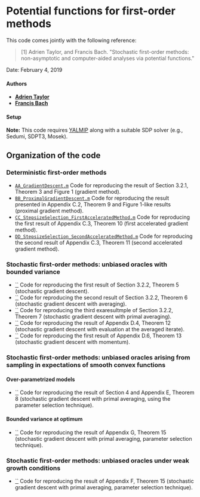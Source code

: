 # Potential functions for first-order methods

This code comes jointly with the following reference:

> [1] Adrien Taylor, and Francis Bach. "Stochastic first-order methods: non-asymptotic and computer-aided analyses via potential functions."

Date:    February 4, 2019

#### Authors

- [**Adrien Taylor**](http://www.di.ens.fr/~ataylor/)
- [**Francis Bach**](https://www.di.ens.fr/~fbach/)


#### Setup

**Note:** This code requires [YALMIP](https://yalmip.github.io/) along with a suitable SDP solver (e.g., Sedumi, SDPT3, Mosek).


## Organization of the code

### Deterministic first-order methods
- [`AA_GradientDescent.m`](1_Deterministic_SmoothConvex/AA_GradientDescent.m) Code for reproducing the result of Section 3.2.1, Theorem 3 and Figure 1 (gradient method).
- [`BB_ProximalGradientDescent.m`](1_Deterministic_SmoothConvex/BB_ProximalGradientDescent.m) Code for reproducing the result presented in Appendix C.2, Theorem 9 and Figure 1-like results (proximal gradient method).
- [`CC_StepsizeSelection_FirstAcceleratedMethod.m`](1_Deterministic_SmoothConvex/CC_StepsizeSelection_FirstAcceleratedMethod.m) Code for reproducing the first result of Appendix C.3, Theorem 10 (first accelerated gradient method).
- [`DD_StepsizeSelection_SecondAcceleratedMethod.m`](1_Deterministic_SmoothConvex/CC_StepsizeSelection_FirstAcceleratedMethod.m) Code for reproducing the second result of Appendix C.3, Theorem 11 (second accelerated gradient method).

### Stochastic first-order methods: unbiased oracles with bounded variance
- [``](.m) Code for reproducing the first result of Section 3.2.2, Theorem 5 (stochastic gradient descent).
- [``](.m) Code for reproducing the second result of Section 3.2.2, Theorem 6  (stochastic gradient descent with averaging).
- [``](.m) Code for reproducing the third exaresultmple of Section 3.2.2, Theorem 7 (stochastic gradient descent with primal averaging).
- [``](.m) Code for reproducing the result of Appendix D.4, Theorem 12 (stochastic gradient descent with evaluation at the averaged iterate).
- [``](.m) Code for reproducing the first result of Appendix D.6, Theorem 13 (stochastic gradient descent with momentum).

### Stochastic first-order methods: unbiased oracles arising from sampling in expectations of smooth convex functions

#### Over-parametrized models
- [``](.m) Code for reproducing the result of Section 4 and Appendix E, Theorem 8 (stochastic gradient descent with primal averaging, using the parameter selection technique).

#### Bounded variance at optimum
- [``](.m) Code for reproducing the result of Appendix G, Theorem 15 (stochastic gradient descent with primal averaging, parameter selection technique).


### Stochastic first-order methods: unbiased oracles under weak growth conditions
- [``](.m) Code for reproducing the result of Appendix F, Theorem 15 (stochastic gradient descent with primal averaging, parameter selection technique).

